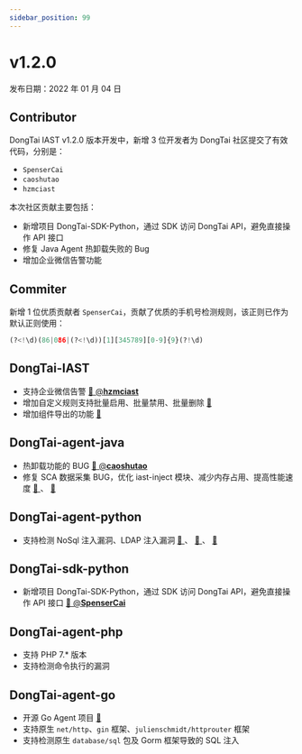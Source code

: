 ```yaml
---
sidebar_position: 99
---
```


# v1.2.0

发布日期：2022 年 01 月 04 日

## **Contributor**

DongTai IAST v1.2.0 版本开发中，新增 3 位开发者为 DongTai 社区提交了有效代码，分别是：

* `SpenserCai`
* `caoshutao` 
* `hzmciast`

本次社区贡献主要包括：
* 新增项目 DongTai-SDK-Python，通过 SDK 访问 DongTai API，避免直接操作 API 接口
* 修复 Java Agent 热卸载失败的 Bug
* 增加企业微信告警功能

## **Commiter**

新增 1 位优质贡献者 `SpenserCai`，贡献了优质的手机号检测规则，该正则已作为默认正则使用：

```python
(?<!\d)(86|086|(?<!\d))[1][345789][0-9]{9}(?!\d)
```

## **DongTai-IAST**
* 支持企业微信告警 <a href="https://github.com/HXSecurity/DongTai-engine/pull/122" target="_blank"> 🔗 </a> <a href="https://github.com/hzmciast" target="_blank"> @**hzmciast** </a> 
* 增加自定义规则支持批量启用、批量禁用、批量删除 <a href="https://github.com/HXSecurity/DongTai-web/pull/174" target="_blank"> 🔗 </a> 
* 增加组件导出的功能 <a href="https://github.com/HXSecurity/DongTai-web/pull/174" target="_blank"> 🔗 </a> 

## **DongTai-agent-java**

* 热卸载功能的 BUG <a href="https://github.com/HXSecurity/DongTai-agent-java/pull/201" target="_blank"> 🔗 </a> <a href="https://github.com/caoshutao"> @**caoshutao** </a> 
* 修复 SCA 数据采集 BUG，优化 iast-inject 模块、减少内存占用、提高性能速度 <a href="https://github.com/HXSecurity/DongTai-agent-java/pull/196" target="_blank"> 🔗 </a> 、 <a href="https://github.com/HXSecurity/DongTai/issues/388" target="_blank"> 🔗 </a>


## **DongTai-agent-python**
* 支持检测 NoSql 注入漏洞、LDAP 注入漏洞 <a href="https://github.com/HXSecurity/DongTai-agent-python/pull/84" target="_blank"> 🔗 </a> 、 <a href="https://github.com/HXSecurity/DongTai-agent-python/pull/86" target="_blank"> 🔗 </a> 、 <a href="https://github.com/HXSecurity/DongTai-agent-python/pull/88" target="_blank"> 🔗 </a>

## **DongTai-sdk-python**
* 新增项目 DongTai-SDK-Python，通过 SDK 访问 DongTai API，避免直接操作 API 接口 <a href="https://github.com/HXSecurity/DongTai-SDK-Python" target="_blank"> 🔗 </a> <a href="https://github.com/SpenserCai" target="_blank"> @**SpenserCai** </a>

## **DongTai-agent-php**
* 支持 PHP 7.* 版本
* 支持检测命令执行的漏洞


## **DongTai-agent-go**
* 开源 Go Agent 项目 <a href="https://github.com/HXSecurity/DongTai-agent-go" target="_blank"> 🔗 </a>
* 支持原生 `net/http`、`gin` 框架、`julienschmidt/httprouter` 框架
* 支持检测原生 `database/sql` 包及 Gorm 框架导致的 SQL 注入